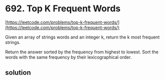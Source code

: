 # 692. Top K Frequent Words
[https://leetcode.com/problems/top-k-frequent-words/](https://leetcode.com/problems/top-k-frequent-words/)

Given an array of strings words and an integer k, return the k most frequent strings.

Return the answer sorted by the frequency from highest to lowest. Sort the words with the same frequency by their lexicographical order.

## solution

```python

```
